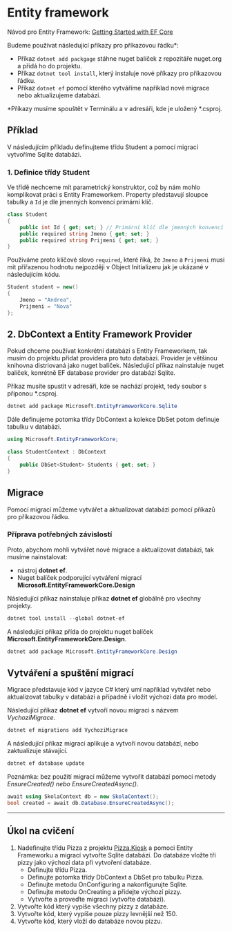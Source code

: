 # Entity framework

Návod pro Entity Framework: [Getting Started with EF Core](https://learn.microsoft.com/en-us/ef/core/get-started/overview/first-app?tabs=netcore-cli)

Budeme používat následující příkazy pro příkazovou řádku*:
- Příkaz ```dotnet add packgage``` stáhne nuget balíček z repozitáře nuget.org a přidá ho do projektu.
- Příkaz ```dotnet tool install```, který instaluje nové příkazy pro příkazovou řádku.
- Příkaz ```dotnet ef``` pomocí kterého vytváříme například nové migrace nebo aktualizujeme databázi.

*Příkazy musíme spouštět v Terminálu a v adresáři, kde je uložený *.csproj.

## Příklad

V následujícím příkladu definujteme třídu Student a pomocí migrací vytvoříme Sqlite databázi.

### 1. Definice třídy Student

Ve třídě nechceme mít parametrický konstruktor, což by nám mohlo komplikovat práci s Entity Frameworkem. Property představují sloupce tabulky a ```Id``` je dle jmenných konvencí primární klíč.

```csharp
class Student
{
    public int Id { get; set; } // Primární klíč dle jmenných konvencí
    public required string Jmeno { get; set; }     
    public required string Prijmeni { get; set; }     
}
```

Použiváme proto klíčové slovo ```required```, které říká, že ```Jmeno``` a ```Prijmeni``` musi mit přiřazenou hodnotu nejpozději v Object Initializeru jak je ukázané v následujícím kódu.

```csharp
Student student = new()
{
    Jmeno = "Andrea",
    Prijmeni = "Nova"
};
```
## 2. DbContext a Entity Framework Provider

Pokud chceme používat konkrétní databázi s Entity Frameworkem, tak musím do projektu přidat providera pro tuto databázi. Provider je většinou knihovna distriovaná jako nuget balíček. Následující příkaz nainstaluje nuget balíček, konrétně EF database provider pro databázi Sqlite.

Příkaz musíte spustit v adresáři, kde se nachází projekt, tedy soubor s příponou *.csproj.

```powershell
dotnet add package Microsoft.EntityFrameworkCore.Sqlite
```

Dále definujeme potomka třídy DbContext a kolekce DbSet potom definuje tabulku v databázi.

```csharp
using Microsoft.EntityFrameworkCore;

class StudentContext : DbContext
{
    public DbSet<Student> Students { get; set; }
}
```

## Migrace



Pomocí migrací můžeme vytvářet a aktualizovat databázi pomocí příkazů pro příkazovou řádku.

### Příprava potřebných závislostí 

Proto, abychom mohli vytvářet nové migrace a aktualizovat databázi, tak musíme nainstalovat:
- nástroj **dotnet ef**. 
- Nuget balíček podporující vytváření migrací **Microsoft.EntityFrameworkCore.Design**

Následující příkaz nainstaluje příkaz **dotnet ef** globálně pro všechny projekty.

```powershell
dotnet tool install --global dotnet-ef
```

A následující příkaz přída do projektu nuget balíček **Microsoft.EntityFrameworkCore.Design**.

```powershell
dotnet add package Microsoft.EntityFrameworkCore.Design
```

## Vytváření a spuštění migrací

Migrace představuje kód v jazyce C# který umí například vytvářet nebo aktualizovat tabulky v databázi a případně i vložit výchozí data pro model. 

Následující příkaz **dotnet ef** vytvoří novou migraci s názvem *VychoziMigrace*. 

```powershell
dotnet ef migrations add VychoziMigrace
```

A následující příkaz migraci aplikuje a vytvoří novou databází, nebo zaktualizuje stávající.

```powershell
dotnet ef database update
```

Poznámka: bez použití migrací můžeme vytvořit databází pomocí metody *EnsureCreated() nebo EnsureCreatedAsync()*.

```csharp
await using SkolaContext db = new SkolaContext();
bool created = await db.Database.EnsureCreatedAsync();
```

---
## Úkol na cvičení

1) Nadefinujte třídu Pizza z projektu [Pizza.Kiosk](https://github.com/ekral/Utb.PizzaKiosk) a pomoci Entity Frameworku a migrací vytvořte Sqlite databázi. Do databáze vložte tři pizzy jako výchozí data při vytvoření databáze.
   - Definujte třídu Pizza.
   - Definujte potomka třídy DbContext a DbSet pro tabulku Pizza.
   - Definujte metodu OnConfiguring a nakonfigurujte Sqlite.
   - Definujte metodu OnCreating a přidejte výchozí pizzy.
   - Vytvořte a proveďte migraci (vytvořte databázi).
3) Vytvořte kód který vypíše všechny pizzy z databáze.
4) Vytvořte kód, který vypíše pouze pizzy levnější než 150.
5) Vytvořte kód, který vloží do databáze novou pizzu.
